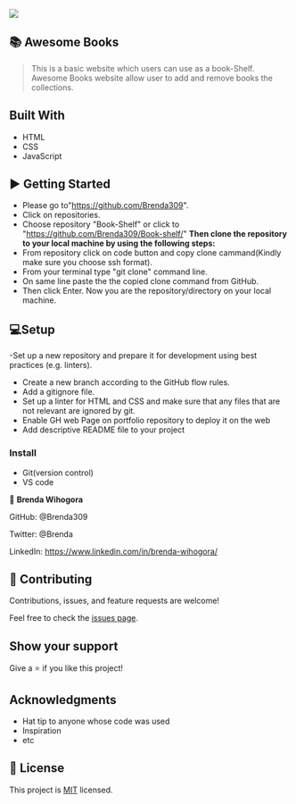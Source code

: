 ![](https://img.shields.io/badge/Microverse-blueviolet)

## 📚 Awesome Books

> This is a basic website which users can use as a book-Shelf. Awesome Books website allow user to add and remove books the collections.



## Built With

- HTML
- CSS
- JavaScript

## ▶️ Getting Started
- Please go to"https://github.com/Brenda309". 
- Click on repositories.
- Choose repository "Book-Shelf" or click to "https://github.com/Brenda309/Book-shelf/"
 **Then clone the repository to your local machine by using the following steps:**
- From repository click on code button and copy clone cammand(Kindly make sure you choose ssh format).
- From your terminal type "git clone" command line.
- On same line paste the the copied clone command from GitHub.
- Then click Enter. Now you are the repository/directory on your local machine.


## 💻Setup
-Set up a new repository and prepare it for development using best practices (e.g. linters).
- Create a new branch according to the GitHub flow rules.
- Add a gitignore file.
- Set up a linter for HTML and CSS and make sure that any files that are not relevant are ignored by git.
- Enable GH web Page on portfolio repository to deploy it on the web
- Add descriptive README file to your project

### Install
- Git(version control)
- VS code


👤 **Brenda Wihogora**

GitHub: @Brenda309


Twitter: @Brenda

LinkedIn: https://www.linkedin.com/in/brenda-wihogora/


## 🤝 Contributing

Contributions, issues, and feature requests are welcome!

Feel free to check the [issues page](../../issues/).

## Show your support

Give a ⭐️ if you like this project!

## Acknowledgments

- Hat tip to anyone whose code was used
- Inspiration
- etc

## 📝 License

This project is [MIT](./MIT.md) licensed.

